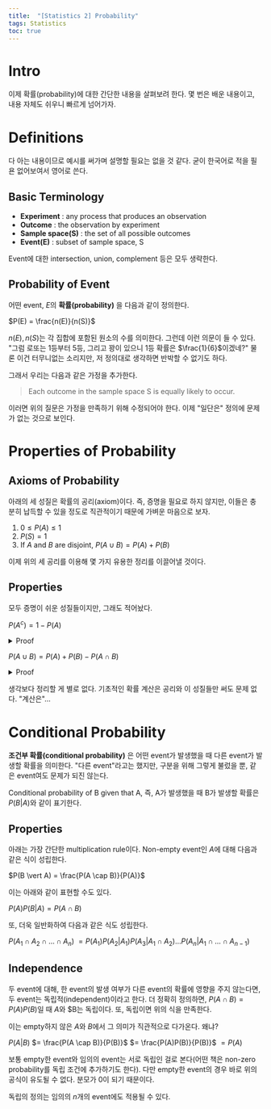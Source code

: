 ```yaml
---
title:  "[Statistics 2] Probability"
tags: Statistics
toc: true
---
```


# Intro
이제 확률(probability)에 대한 간단한 내용을 살펴보려 한다. 몇 번은 배운 내용이고, 내용 자체도 쉬우니 빠르게 넘어가자.


# Definitions
다 아는 내용이므로 예시를 써가며 설명할 필요는 없을 것 같다. 굳이 한국어로 적을 필욘 없어보여서 영어로 쓴다.

## Basic Terminology
- __Experiment__ : any process that produces an observation
- __Outcome__ : the observation by experiment
- __Sample space(S)__ : the set of all possible outcomes
- __Event(E)__ : subset of sample space, S

Event에 대한 intersection, union, complement 등은 모두 생략한다.

## Probability of Event
어떤 event, $E$의 __확률(probability)__ 을 다음과 같이 정의한다.

$P(E) = \frac{n(E)}{n(S)}$

$n(E), n(S)$는 각 집합에 포함된 원소의 수를 의미한다. 그런데 이런 의문이 들 수 있다. "그럼 로또는 1등부터 5등, 그리고 꽝이 있으니 1등 확률은 $\frac{1}{6}$이겠네?" 물론 이건 터무니없는 소리지만, 저 정의대로 생각하면 반박할 수 없기도 하다.

그래서 우리는 다음과 같은 가정을 추가한다.

> Each outcome in the sample space S is equally likely to occur.

이러면 위의 질문은 가정을 만족하기 위해 수정되어야 한다. 이제 "일단은" 정의에 문제가 없는 것으로 보인다.


# Properties of Probability
## Axioms of Probability
아래의 세 성질은 확률의 공리(axiom)이다. 즉, 증명을 필요로 하지 않지만, 이들은 충분히 납득할 수 있을 정도로 직관적이기 때문에 가벼운 마음으로 보자.

1. $0 \le P(A) \le 1$ 
2. $P(S) = 1$
3. If $A$ and $B$ are disjoint, $P(A \cup B) = P(A) + P(B)$

이제 위의 세 공리를 이용해 몇 가지 유용한 정리를 이끌어낼 것이다.

## Properties
모두 증명이 쉬운 성질들이지만, 그래도 적어놨다.

$P(A^c) = 1 - P(A)$
<details>
	<summary>Proof</summary>
	<ul>
		<li>$P(S) = P(A \cup A^c)$</li>
		<li>$P(S) = P(A) + P(A^c)$ ($A$ and $A^c$ are disjoint, and by axiom 3)</li>
		<li>$1 = P(A) + P(A^c)$ (by axiom 2)</li>
		<li>$P(A^c) = 1 - P(A)$</li>
	</ul> 
</details>

$P(A \cup B) = P(A) + P(B) - P(A \cap B)$
<details>
	<summary>Proof</summary>
	<ul>
		<li>$A = (A-B) \cup (A \cap B) $ (and they are disjoint)</li>
		<li>$B = (B-A) \cup (A \cap B) $ (and they are disjoint)</li>
		<li>$P(A) = P(A-B) + P(A \cap B)$ (by axiom 3)</li>
		<li>$P(B) = P(B-A) + P(A \cap B)$ (by axiom 3)</li>
		<li>$P(A) + P(B)$ $= P(A-B) + P(B-A) + 2P(A \cap B)$ </li>
		<li>$P(A) + P(B)$ $= 2P(A \cap B) + P((A-B) \cup (B-A))$ (disjoint)</li>
		<li>$P((A-B) \cup (B-A)) + P(A \cap B)$ $= P(((A-B) \cup (B-A)) \cup (A \cap B)) = P(A \cup B)$ </li>
		<li>So, $P(A) + P(B) = P(A \cap B) + P(A \cup B) $</li>
		<li>$P(A \cup B) = P(A) + P(B) - P(A \cap B)$</li>
	</ul> 
</details>

생각보다 정리할 게 별로 없다. 기초적인 확률 계산은 공리와 이 성질들만 써도 문제 없다. "계산은"...


# Conditional Probability
__조건부 확률(conditional probability)__ 은 어떤 event가 발생했을 때 다른 event가 발생할 확률을 의미한다. "다른 event"라고는 했지만, 구분을 위해 그렇게 불렀을 뿐, 같은 event여도 문제가 되진 않는다.

Conditional probability of B given that A, 즉, A가 발생했을 때 B가 발생할 확률은 $P(B|A)$와 같이 표기한다. 

## Properties
아래는 가장 간단한 multiplication rule이다. Non-empty event인 $A$에 대해 다음과 같은 식이 성립한다.

$P(B \vert A) = \frac{P(A \cap B)}{P(A)}$

이는 아래와 같이 표현할 수도 있다.

$P(A)P(B \vert A) = P(A \cap B)$

또, 더욱 일반화하여 다음과 같은 식도 성립한다.

$P(A_1 \cap A_2 \cap ... \cap A_n)$ $= P(A_1)P(A_2 \vert A_1)P(A_3 \vert A_1 \cap A_2)...P(A_n \vert A_1 \cap ... \cap A_{n-1})$

## Independence
두 event에 대해, 한 event의 발생 여부가 다른 event의 확률에 영향을 주지 않는다면, 두 event는 독립적(independent)이라고 한다. 더 정확히 정의하면, $P(A \cap B) = P(A)P(B)$일 때 $A$와 $B는 독립이다. 또, 독립이면 위의 식을 만족한다.

이는 empty하지 않은 $A$와 $B$에서 그 의미가 직관적으로 다가온다. 왜냐?

$P(A \vert B)$ $= \frac{P(A \cap B)}{P(B)}$ $= \frac{P(A)P(B)}{P(B)}$ $=P(A)$

보통 empty한 event와 임의의 event는 서로 독립인 걸로 본다(어떤 책은 non-zero probability를 독립 조건에 추가하기도 한다). 다만 empty한 event의 경우 바로 위의 공식이 유도될 수 없다. 분모가 0이 되기 때문이다.

독립의 정의는 임의의 $n$개의 event에도 적용될 수 있다.

